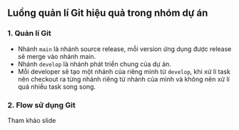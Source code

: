 ## Luồng quản lí Git hiệu quả trong nhóm dự án

### 1. Quản lí Git
* Nhánh `main` là nhánh source release, mỗi version ứng dụng được release sẽ merge vào nhánh main.
* Nhánh `develop` là nhánh phát triển chung của dự án.
* Mỗi developer sẽ tạo một nhánh của riêng mình từ `develop`, khi xử lí task nên checkout ra từng nhánh riêng từ nhánh của mình và không nên xử lí quá nhiều task song song.

### 2. Flow sử dụng Git
Tham khảo slide
